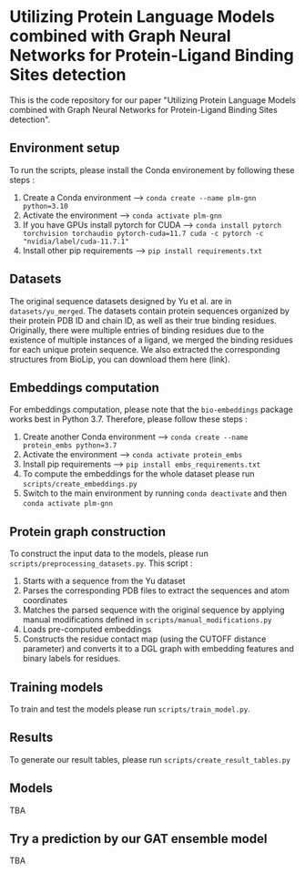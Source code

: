 # Utilizing Protein Language Models combined with Graph Neural Networks for Protein-Ligand Binding Sites detection

This is the code repository for our paper "Utilizing Protein Language Models combined with Graph Neural Networks for Protein-Ligand Binding Sites detection".


## Environment setup
To run the scripts, please install the Conda environement by following these steps :
1. Create a Conda environment --> `conda create --name plm-gnn python=3.10`
2. Activate the environment --> `conda activate plm-gnn`
3. If you have GPUs install pytorch for CUDA --> `conda install pytorch torchvision torchaudio pytorch-cuda=11.7 cuda -c pytorch -c "nvidia/label/cuda-11.7.1"`
4. Install other pip requirements --> `pip install requirements.txt`
   
## Datasets
The original sequence datasets designed by Yu et al. are in `datasets/yu_merged`. The datasets contain protein sequences organized by their protein PDB ID and chain ID, as well as their true binding residues. Originally, there were multiple entries of binding residues due to the existence of multiple instances of a ligand, we merged the binding residues for each unique protein sequence. We also extracted the corresponding structures from BioLip, you can download them here (link).

## Embeddings computation
For embeddings computation, please note that the `bio-embeddings` package works best in Python 3.7. Therefore, please follow these steps :
1. Create another Conda environment --> `conda create --name protein_embs python=3.7`
2. Activate the environment --> `conda activate protein_embs`
3. Install pip requirements --> `pip install embs_requirements.txt`
4. To compute the embeddings for the whole dataset please run `scripts/create_embeddings.py`
5. Switch to the main environment by running `conda deactivate` and then `conda activate plm-gnn`

## Protein graph construction
To construct the input data to the models, please run `scripts/preprocessing_datasets.py`. This script :
1. Starts with a sequence from the Yu dataset
2. Parses the corresponding PDB files to extract the sequences and atom coordinates
3. Matches the parsed sequence with the original sequence by applying manual modifications defined in `scripts/manual_modifications.py`
4. Loads pre-computed embeddings
5. Constructs the residue contact map (using the CUTOFF distance parameter) and converts it to a DGL graph with embedding features and binary labels for residues.

## Training models
To train and test the models please run `scripts/train_model.py`. 

## Results
To generate our result tables, please run  `scripts/create_result_tables.py`

## Models
TBA

## Try a prediction by our GAT ensemble model
TBA
